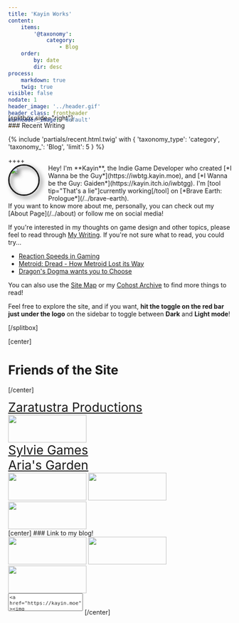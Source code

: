 ```yaml
---
title: 'Kayin Works'
content:
    items:
        '@taxonomy':
            category:
                - Blog
    order:
        by: date
        dir: desc
process:
    markdown: true
    twig: true
visible: false
nodate: 1
header_image: '../header.gif'
header_class: frontheader
minheader_image: 'default'
---
```


<div markdown="1" style="margin-top:-50px">
[splitbox side="right"]
<div class="frontside" markdown="1">
### Recent Writing

{% include 'partials/recent.html.twig' with { 'taxonomy_type': 'category', 'taxonomy_': 'Blog', 'limit': 5 } %}
</div>
++++
<br>
<div style="display:flex" markdown="1">
<div class="frontavatardiv"><img class="frontavatar" src="/etc/icons/kayin.png"></div>
<div markdown="1">Hey! I'm **Kayin**, the Indie Game Developer who created [*I Wanna be the Guy*](https://iwbtg.kayin.moe), and [*I Wanna be the Guy: Gaiden*](https://kayin.itch.io/iwbtgg). I'm [tool tip="That's a lie"]currently working[/tool] on [*Brave Earth: Prologue*](/../brave-earth).</div>
</div>
If you want to know more about me, personally, you can check out my [About Page](/../about) or follow me on social media!

If you're interested in my thoughts on game design and other topics, please feel to read through [My Writing](/../posts). If you're not sure what to read, you could try...

* [Reaction Speeds in Gaming](/../reactions)
* [Metroid: Dread - How Metroid Lost its Way](/../metroid-dread)
* [Dragon's Dogma wants you to Choose](/../dragons-dogma-wants-you-to-choose)

You can also use the [Site Map](/../other-projects/sitemap) or my [Cohost Archive](/../cohost) to find more things to read!

Feel free to explore the site, and if you want, **hit the toggle on the red bar just under the logo** on the sidebar to toggle between **Dark** <span markdown="1" onclick="
        document.getElementById('656ce704adc484ac544535745594cbc1').togglePopover();
        neo();"
    class="tooltip" title="AND a secret theme...">and<span markdown="1" id="656ce704adc484ac544535745594cbc1" class="tiptext" popover="auto"><em>(AND a secret theme...)</em></span></span> **Light mode**!

[/splitbox]

[center]
# Friends of the Site
[/center]

<div class="linkbox">
    <a href="https://zaratustra.itch.io/"><div style="background: url(links/zara.png); background-repeat: no-repeat;" class="box8831">Zaratustra Productions</div></a>
    <a href="https://surasshu.com/"><img class="img8831" src="links/surasshu.gif"></a>
    <a href="https://sylvie.website/"><div style="background: url(links/sylvie.png)" class="box8831">Sylvie Games</div></a>
    <a href="https://aria.garden/"><div style="background: url(links/aria.png)" class="box8831">Aria's Garden</div></a>
</div>
<div class="linkbox">
    <a href="https://blog.aurahack.jp/"><img class="img8831" src="links/aurahack.gif"></a>
    <a href="https://doodlemancy.com/"><img class="img8831" src="links/doodlemancy.png"></a>
    <a href="https://itsmelilyv.com/"><img class="img8831" src="https://itsmelilyv.com/assets/site_image/itsmelilyv_88x31.gif"></a>
</div>
[center]
### Link to my blog!
<div class="linkbox">
    <img class="img8831" src="links/iwasoncohost.gif">
    <img class="img8831" src="links/kayinworks.gif">
    <img class="img8831" src="links/debian.gif">
</div>
<textarea name="buttoncode" class="center" aria-label="Button code" style="color: #292929; resize: none;margin-top: 0px; font-size: 0.7rem; width: 168px; height: 40px; margin-bottom: 0.5rem;"><a href="https://kayin.moe"><img src="https://kayin.moe/links/kayinworks.gif"></a></textarea>
[/center]
</div>

<style>
    :root {
    --color-titlenubs: #a6222a;
    }

    html[data-theme="light"] {
    --color-bg: whitesmoke;
    --color-text: #1f1f1f;
    --color-title: #000000;
    --color-subhead: #7e0000;
    --color-link: #1579c7;
    --color-noticebg: #f4f8fa;
    --color-scroll: initial;
    --color-scroll2: initial;   
    }

    html[data-theme="neodark"] {
    --color-titlenubs: #ca2630;  
    }

    html[data-theme="neolight"] {
    --color-titlenubs: #ca2630;  
    }
    
    .img8831 {
        width:176px;
        height:62;
        image-rendering: pixelated;
    }

    .box8831 {
        zoom: 2;
    }

    .box8831>span {
        filter: drop-shadow(1px 1px black);
    }

    .frontheader {
        mask-image: var(--front-gradiant);
        mask-image: linear-gradient(0deg, rgba(2,0,36,0) 0%, rgba(0,0,0,1) 10%, rgba(0,0,0,1) 100%) !important;
        height: 30em;
        padding-top: -10px;
        image-rendering: pixelated;
    }

    .frontheader[data-theme="light"] {
        mask-image: linear-gradient(0deg, rgba(2,0,36,0) 0%, rgba(0,0,0,1) 10%, rgba(0,0,0,1) 100%) !important;
    }

    .frontheader h2 {
        padding-top: 189px;
        font-size: 8em;
        color: #fff;
        font-family: Bitfont;
        word-spacing: -73px;
        filter: hue-rotate(var(--hue-rotate));
    }

    .frontheader h2::before {
        content: "[";
        color: var(--color-titlenubs); /* Make the opening bracket red */
    }

    .frontheader h2::after {
        content: "]";
        color: var(--color-titlenubs); /* Make the opening bracket red */
    }

    .frontside {
        width: 100%;
        display: block;
        text-align: left;
    }

    .frontavatar {
        float: left;
        border-radius: 5em;
        height: 110px;
        border-width: 3px;
        border-style: solid;
        margin: -11px 11px 10px 0px;
        filter: drop-shadow(5px 5px 5px #000A);
    }

    .frontavatardiv {
        min-width: 130px; 
    }

    @media (max-width:1199px) {
        .frontavatar {
            width: 65px;
            height: 65px;
            margin-top: 0px;
        }

        .frontavatardiv {
            min-width: 90px; 
        }
    }
</style>
